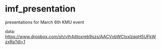 # imf_presentation
presentations for March 6th  KMU event

data: 
https://www.dropbox.com/sh/vlh4dtoxreb9szs/AACVxbWClxxlzqqH5UFkWzxRa?dl=1
